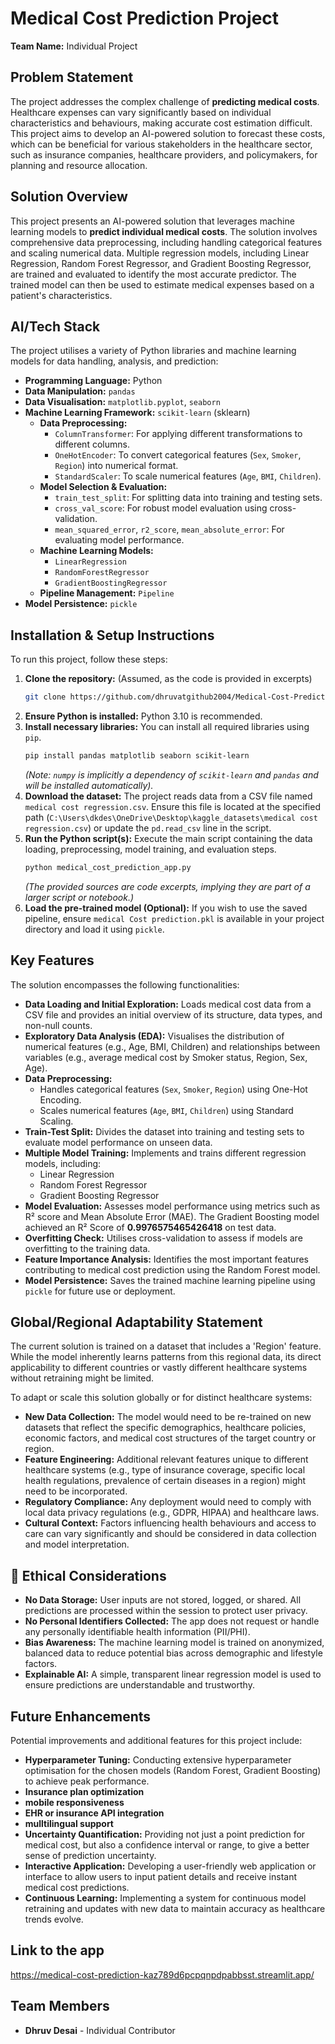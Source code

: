 # Medical Cost Prediction Project

**Team Name:** Individual Project

## Problem Statement

The project addresses the complex challenge of **predicting medical costs**. Healthcare expenses can vary significantly based on individual characteristics and behaviours, making accurate cost estimation difficult. This project aims to develop an AI-powered solution to forecast these costs, which can be beneficial for various stakeholders in the healthcare sector, such as insurance companies, healthcare providers, and policymakers, for planning and resource allocation.

## Solution Overview

This project presents an AI-powered solution that leverages machine learning models to **predict individual medical costs**. The solution involves comprehensive data preprocessing, including handling categorical features and scaling numerical data. Multiple regression models, including Linear Regression, Random Forest Regressor, and Gradient Boosting Regressor, are trained and evaluated to identify the most accurate predictor. The trained model can then be used to estimate medical expenses based on a patient's characteristics.

## AI/Tech Stack

The project utilises a variety of Python libraries and machine learning models for data handling, analysis, and prediction:

*   **Programming Language:** Python
*   **Data Manipulation:** `pandas`
*   **Data Visualisation:** `matplotlib.pyplot`, `seaborn` 
*   **Machine Learning Framework:** `scikit-learn` (sklearn)
    *   **Data Preprocessing:**
        *   `ColumnTransformer`: For applying different transformations to different columns.
        *   `OneHotEncoder`: To convert categorical features (`Sex`, `Smoker`, `Region`) into numerical format.
        *   `StandardScaler`: To scale numerical features (`Age`, `BMI`, `Children`).
    *   **Model Selection & Evaluation:**
        *   `train_test_split`: For splitting data into training and testing sets.
        *   `cross_val_score`: For robust model evaluation using cross-validation.
        *   `mean_squared_error`, `r2_score`, `mean_absolute_error`: For evaluating model performance.
    *   **Machine Learning Models:**
        *   `LinearRegression` 
        *   `RandomForestRegressor`
        *   `GradientBoostingRegressor`
    *   **Pipeline Management:** `Pipeline` 
*   **Model Persistence:** `pickle` 

## Installation & Setup Instructions

To run this project, follow these steps:

1.  **Clone the repository:** (Assumed, as the code is provided in excerpts)
    ```bash
    git clone https://github.com/dhruvatgithub2004/Medical-Cost-Prediction.git
    ```
2.  **Ensure Python is installed:** Python 3.10 is recommended.
3.  **Install necessary libraries:** You can install all required libraries using `pip`.
    ```bash
    pip install pandas matplotlib seaborn scikit-learn
    ```
    *(Note: `numpy` is implicitly a dependency of `scikit-learn` and `pandas` and will be installed automatically).*
4.  **Download the dataset:** The project reads data from a CSV file named `medical cost regression.csv`. Ensure this file is located at the specified path (`C:\Users\dkdes\OneDrive\Desktop\kaggle_datasets\medical cost regression.csv`) or update the `pd.read_csv` line in the script.
5.  **Run the Python script(s):** Execute the main script containing the data loading, preprocessing, model training, and evaluation steps.
    ```bash
    python medical_cost_prediction_app.py
    ```
    *(The provided sources are code excerpts, implying they are part of a larger script or notebook.)*
6.  **Load the pre-trained model (Optional):** If you wish to use the saved pipeline, ensure `medical Cost prediction.pkl` is available in your project directory and load it using `pickle`.

## Key Features

The solution encompasses the following functionalities:

*   **Data Loading and Initial Exploration:** Loads medical cost data from a CSV file and provides an initial overview of its structure, data types, and non-null counts.
*   **Exploratory Data Analysis (EDA):** Visualises the distribution of numerical features (e.g., Age, BMI, Children) and relationships between variables (e.g., average medical cost by Smoker status, Region, Sex, Age).
*   **Data Preprocessing:**
    *   Handles categorical features (`Sex`, `Smoker`, `Region`) using One-Hot Encoding.
    *   Scales numerical features (`Age`, `BMI`, `Children`) using Standard Scaling.
*   **Train-Test Split:** Divides the dataset into training and testing sets to evaluate model performance on unseen data.
*   **Multiple Model Training:** Implements and trains different regression models, including:
    *   Linear Regression
    *   Random Forest Regressor
    *   Gradient Boosting Regressor
*   **Model Evaluation:** Assesses model performance using metrics such as R² score and Mean Absolute Error (MAE). The Gradient Boosting model achieved an R² Score of **0.9976575465426418** on test data.
*   **Overfitting Check:** Utilises cross-validation to assess if models are overfitting to the training data.
*   **Feature Importance Analysis:** Identifies the most important features contributing to medical cost prediction using the Random Forest model.
*   **Model Persistence:** Saves the trained machine learning pipeline using `pickle` for future use or deployment.

## Global/Regional Adaptability Statement

The current solution is trained on a dataset that includes a 'Region' feature. While the model inherently learns patterns from this regional data, its direct applicability to different countries or vastly different healthcare systems without retraining might be limited.

To adapt or scale this solution globally or for distinct healthcare systems:

*   **New Data Collection:** The model would need to be re-trained on new datasets that reflect the specific demographics, healthcare policies, economic factors, and medical cost structures of the target country or region.
*   **Feature Engineering:** Additional relevant features unique to different healthcare systems (e.g., type of insurance coverage, specific local health regulations, prevalence of certain diseases in a region) might need to be incorporated.
*   **Regulatory Compliance:** Any deployment would need to comply with local data privacy regulations (e.g., GDPR, HIPAA) and healthcare laws.
*   **Cultural Context:** Factors influencing health behaviours and access to care can vary significantly and should be considered in data collection and model interpretation.

## 🧠 Ethical Considerations

- **No Data Storage:** User inputs are not stored, logged, or shared. All predictions are processed within the session to protect user privacy.
- **No Personal Identifiers Collected:** The app does not request or handle any personally identifiable health information (PII/PHI).
- **Bias Awareness:** The machine learning model is trained on anonymized, balanced data to reduce potential bias across demographic and lifestyle factors.
- **Explainable AI:** A simple, transparent linear regression model is used to ensure predictions are understandable and trustworthy.


## Future Enhancements

Potential improvements and additional features for this project include:

*   **Hyperparameter Tuning:** Conducting extensive hyperparameter optimisation for the chosen models (Random Forest, Gradient Boosting) to achieve peak performance.
*   **Insurance plan optimization**
*   **mobile responsiveness**
*   **EHR or insurance API integration**
*   **mulltilingual support**
*   **Uncertainty Quantification:** Providing not just a point prediction for medical cost, but also a confidence interval or range, to give a better sense of prediction uncertainty.
*   **Interactive Application:** Developing a user-friendly web application or interface to allow users to input patient details and receive instant medical cost predictions.
*   **Continuous Learning:** Implementing a system for continuous model retraining and updates with new data to maintain accuracy as healthcare trends evolve.

## Link to the app
https://medical-cost-prediction-kaz789d6pcpqnpdpabbsst.streamlit.app/

## Team Members

*   **Dhruv Desai** - Individual Contributor
